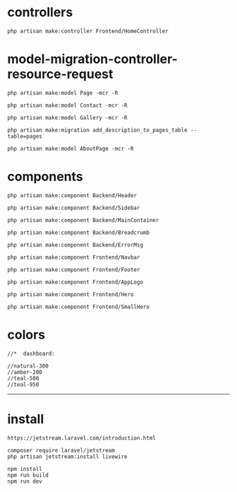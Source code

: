 
#   controllers

    php artisan make:controller Frontend/HomeController

#   model-migration-controller-resource-request

    php artisan make:model Page -mcr -R

    php artisan make:model Contact -mcr -R

    php artisan make:model Gallery -mcr -R

    php artisan make:migration add_description_to_pages_table --table=pages

    php artisan make:model AboutPage -mcr -R

#   components

    php artisan make:component Backend/Header

    php artisan make:component Backend/Sidebar

    php artisan make:component Backend/MainContainer

    php artisan make:component Backend/Breadcrumb

    php artisan make:component Backend/ErrorMsg

    php artisan make:component Frontend/Navbar

    php artisan make:component Frontend/Footer

    php artisan make:component Frontend/AppLogo

    php artisan make:component Frontend/Hero

    php artisan make:component Frontend/SmallHero

#    colors

    //*  dashboard:

    //natural-300
    //amber-200
    //teal-500
    //teal-950
-----------------

#   install 

    https://jetstream.laravel.com/introduction.html

    composer require laravel/jetstream
    php artisan jetstream:install livewire

    npm install
    npm run build
    npm run dev
